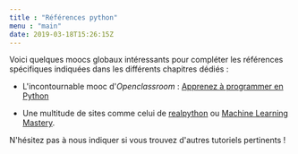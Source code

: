 ```yaml
---
title : "Références python"
menu : "main"
date: 2019-03-18T15:26:15Z
---
```


Voici quelques moocs globaux intéressants pour compléter les références spécifiques indiquées dans les différents chapitres dédiés :

* L'incontournable mooc d'*Openclassroom* : <a href="https://openclassrooms.com/fr/courses/235344-apprenez-a-programmer-en-python" target="_blank">Apprenez à programmer en Python</a>

* Une multitude de sites comme celui de <a href="https://realpython.com/" target="_blank">realpython</a>
ou <a href="https://machinelearningmastery.com/" target="_blank">Machine Learning Mastery</a>.

N'hésitez pas à nous indiquer si vous trouvez d'autres tutoriels pertinents !
